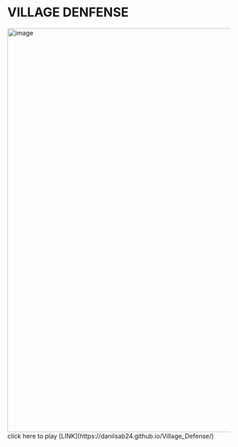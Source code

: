 # VILLAGE DENFENSE
<img width="1914" height="911" alt="image" src="https://github.com/user-attachments/assets/65ad093d-0f88-407a-b443-b68cdca9e808" />
click here to play [LINK](https://danilsab24.github.io/Village_Defense/)
